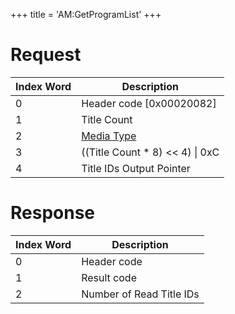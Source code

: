 +++
title = 'AM:GetProgramList'
+++

# Request

| Index Word | Description                                            |
|------------|--------------------------------------------------------|
| 0          | Header code \[0x00020082\]                             |
| 1          | Title Count                                            |
| 2          | [Media Type](Filesystem_services#MediaType "wikilink") |
| 3          | ((Title Count \* 8) \<\< 4) \| 0xC                     |
| 4          | Title IDs Output Pointer                               |

# Response

| Index Word | Description              |
|------------|--------------------------|
| 0          | Header code              |
| 1          | Result code              |
| 2          | Number of Read Title IDs |